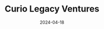 ---  
layout: startup_page  
title: "Curio Legacy Ventures"  
id: "curio.energy"  
permalink: "/curiolegacyventurescurio.energy04182024/"  
website: "https://curio.energy/"  
funding_round: "Seed"  
funding_amount: "$14M"  
investors: "Synergos Holdings"  
about: "Curio Legacy Ventures, Inc. develops innovative technologies, such as NuCycle, for nuclear waste recycling to advance a closed fuel cycle and establish clean nuclear power. Their mission is to make the United States a leading exporter of nuclear energy and related resources, promoting global sustainability and prosperity."  
markets: "Cleantech, Nuclear Technology, Energy, Nuclear Electric Power Generation, Environmental Engineering, Fuel"  
hq: "Washington, District of Columbia, United States"  
founded_year: "2021"  
linkedin: "https://www.linkedin.com/company/curiolv"  
twitter: "https://twitter.com/CurioLv"  
instagram: ""  
facebook: "https://www.facebook.com/CurioLV/"  
crunchbase: "https://www.crunchbase.com/organization/curio-c54a"  
pitchbook: "https://pitchbook.com/profiles/company/490302-46"  

date_display: "18-Apr-2024"  
date: "2024-04-18"

# SEO Optimization  
meta_title: "Curio Legacy Ventures - Seed Funding ($14M)"  
meta_description: "Curio Legacy Ventures, Curio Legacy Ventures, Inc. develops innovative technologies, such as NuCycle, for nuclear waste recycling to advance a closed fuel cycle and establis..."  
meta_keywords: "Curio Legacy Ventures, Cleantech, Nuclear Technology, Energy, Nuclear Electric Power Generation, Environmental Engineering, Fuel, Seed funding"  
canonical_url: "https://startup.projectstartups.com/curiolegacyventurescurio.energy04182024/"  
---